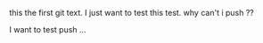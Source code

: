 this the first git text.
I just want to test this test.
why can't i push ??

I want to test push ...


